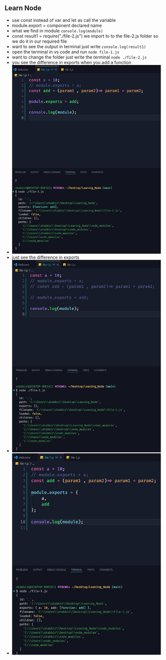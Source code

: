 ## Learn Node
- use const instead of var and let as call the variable
- module.export = component declared name
- what we find in module `console.log(module)`
- const result1 = require("./file-2.js") we import to to the file-2.js folder so we do it in our required file
- want to see the output in terminal just write `console.log(result1)`
- open the terminal in vs code and run `node file-1.js`
- want to change the folder just write the terminal `node ./file-2.js`
- you see the difference in exports when you add a function
- ![alt text](https://github.com/shabbir303/Learn_Node/blob/main/learn%20Node.jpg)
- just see the difference in exports
- ![alt text](https://github.com/shabbir303/Learn_Node/blob/main/learn%20Node1.jpg)
- ![alt text](https://github.com/shabbir303/Learn_Node/blob/main/learn%20Node2.jpg)



  
